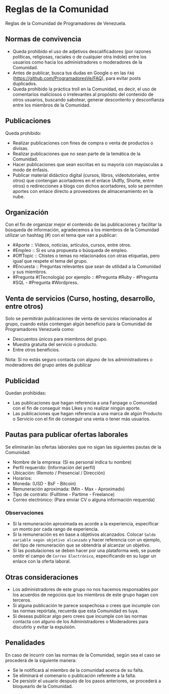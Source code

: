 # Reglas de la Comunidad
Reglas de la Comunidad de Programadores de Venezuela.

## Normas de convivencia
* Queda prohibido el uso de adjetivos descalificadores (por razones políticas, religiosas, raciales o de cualquier otra índole) entre los usuarios como hacia los administradores o moderadores de la Comunidad.
* Antes de publicar, busca tus dudas en Google o en las `FAQ` (https://github.com/ProgramadoresVe/FAQ), para evitar posts duplicados.
* Queda prohibido la práctica troll en la Comunidad, es decir, el uso de comentarios maliciosos o irrelevantes al propósito del contenido de otros usuarios, buscando sabotear, generar descontento y desconfianza entre los miembros de la Comunidad.

## Publicaciones
Queda prohibido:
* Realizar publicaciones con fines de compra o venta de productos o divisas.
* Realizar publicaciones que no sean parte de la temática de la Comunidad.
* Hacer publicaciones que sean escritas en su mayoría con mayúsculas a modo de énfasis.
* Publicar material didáctico digital (cursos, libros, videotutoriales, entre otros) que contengan acortadores en el enlace (Adfly, Shorte, entre otros) o redirecciones a blogs con dichos acortadores, solo se permiten aportes con enlace directo a proveedores de almacenamiento en la nube. 

## Organización
Con el fin de organizar mejor el contenido de las publicaciones y facilitar la búsqueda de información, agradecemos a los miembros de la Comunidad utilizar un hashtag (#) con el tema que van a publicar:

* #Aporte :: Vídeos, noticias, artículos, cursos, entre otros.
* #Empleo :: Si es una propuesta o búsqueda de empleo.
* #OffTopic :: Chistes o temas no relacionados con otras etiquetas, pero igual que respete el tema del grupo.
* #Encuesta :: Preguntas relevantes que sean de utilidad a la Comunidad y sus miembros.
* #Pregunta #(Tecnología) por ejemplo :: #Pregunta #Ruby - #Pregunta #SQL - #Pregunta #Wordpress.

## Venta de servicios (Curso, hosting, desarrollo, entre otros)
Solo se permitirán publicaciones de venta de servicios relacionados al grupo, cuando estás contengan algún beneficio para la Comunidad de Programadores Venezuela como:

* Descuentos únicos para miembros del grupo.
* Muestra gratuita del servicio o producto.
* Entre otros beneficios.

Nota: Si no estás seguro contacta con alguno de los administradores o moderadores del grupo antes de publicar

## Publicidad
Quedan prohibidas:
* Las publicaciones que hagan referencia a una Fanpage o Comunidad con el fin de conseguir más Likes y no realizar ningún aporte.
* Las publicaciones que hagan referencia a una marca de algún Producto o Servicio con el fin de conseguir una venta o tener más usuarios.

## Pautas para publicar ofertas laborales
Se eliminarán las ofertas laborales que no sigan las siguientes pautas de la Comunidad:
* Nombre de la empresa: (Si es personal indica tu nombre)
* Perfil requerido: (Información del perfil)
* Ubicación: (Remoto / Presencial / Dirección)
* Horarios:
* Moneda: (USD - BsF - Bitcoin)
* Remuneración aproximada: (Min - Max - Aproximado)
* Tipo de contrato: (Fulltime - Partime - Freelance)
* Correo electrónico: (Para enviar CV o alguna información requerida)

### Observaciones
* Si la remuneración aproximada es acorde a la experiencia, especificar un monto por cada rango de experiencia.
* Si la remuneración es en base a objetivos alcanzados. Colocar `Saldo variable según objetivo alcanzado` y hacer referencia con un ejemplo, del tipo de remuneración que se obtendría al alcanzar un objetivo.
* Si las postulaciones se deben hacer por una plataforma web, se puede omitir el campo de `Correo Electrónico`, especificando en su lugar un enlace con la oferta laboral.

## Otras consideraciones
* Los administradores de este grupo no nos hacemos responsables por los acuerdos de negocios que los miembros de este grupo hagan con terceros.
* Si alguna publicación te parece sospechosa o crees que incumple con las normas repórtala, recuerda que esta Comunidad es tuya.
* Si deseas publicar algo pero crees que incumple con las normas contacta con alguno de los Administradores o Moderadores para discutirlo y evitar la expulsión.

## Penalidades
En caso de incurrir con las normas de la Comunidad, según sea el caso se procederá de la siguiente manera:
* Se le notificará al miembro de la comunidad acerca de su falta.
* Se eliminará el comenario o publicación referente a la falta.
* De persistir el usuario después de los pasos anteriores, se procederá a bloquearlo de la Comunidad.
